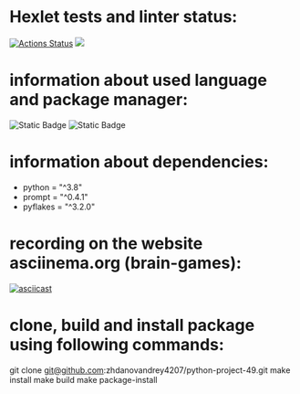 # Hexlet tests and linter status:
[![Actions Status](https://github.com/zhdanovandrey4207/python-project-49/actions/workflows/hexlet-check.yml/badge.svg)](https://github.com/zhdanovandrey4207/python-project-49/actions)
<a href="https://codeclimate.com/github/zhdanovandrey4207/python-project-49/test_coverage"><img src="https://api.codeclimate.com/v1/badges/a3a15b5a51236860b6e3/test_coverage" /></a>

# information about used language and package manager:
![Static Badge](https://img.shields.io/badge/language-python%203.10.12-%233776AB) ![Static Badge](https://img.shields.io/badge/package%20manager-poetry%201.8.2-%2360A5FA)

# information about dependencies:
- python = "^3.8"
- prompt = "^0.4.1"
- pyflakes = "^3.2.0"

# recording on the website asciinema.org (brain-games):
[![asciicast](https://asciinema.org/a/amMGEKlyxM14oMwPSTuSXVJgq.svg)](https://asciinema.org/a/amMGEKlyxM14oMwPSTuSXVJgq)

# clone, build and install package using following commands:
git clone git@github.com:zhdanovandrey4207/python-project-49.git
make install
make build
make package-install
